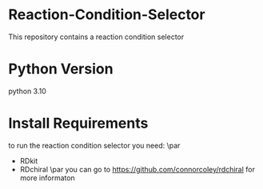 # Reaction-Condition-Selector
This repository contains a reaction condition selector

# Python Version
python 3.10

# Install Requirements
to run the reaction condition selector you need: \par
* RDkit
* RDchiral \par
you can go to https://github.com/connorcoley/rdchiral for more informaton
